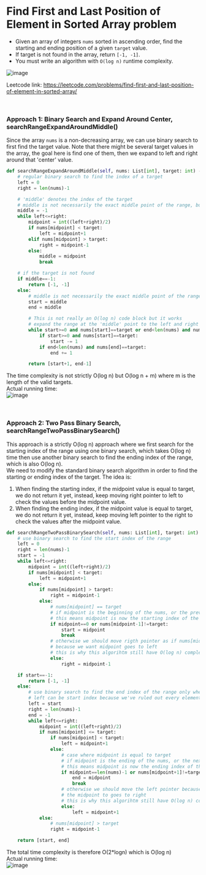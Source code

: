 # Find First and Last Position of Element in Sorted Array problem
* Given an array of integers `nums` sorted in ascending order, find the starting and ending position of a given `target` value.
* If target is not found in the array, return `[-1, -1]`.
* You must write an algorithm with `O(log n)` runtime complexity.

![image](https://user-images.githubusercontent.com/25105806/145897375-5e242413-fba4-47bb-97ce-8ecc612d1551.png)

Leetcode link: https://leetcode.com/problems/find-first-and-last-position-of-element-in-sorted-array/

<br/>

### Approach 1: Binary Search and Expand Around Center, searchRangeExpandAroundMiddle()
Since the array `nums` is a non-decreasing array, we can use binary search to first find the target value. Note that there might be several target values in the array, the goal here is find one of them, then we expand to left and right around that 'center' value. 

```python
def searchRangeExpandAroundMiddle(self, nums: List[int], target: int) -> List[int]:
    # regular binary search to find the index of a target
    left = 0
    right = len(nums)-1

    # 'middle' denotes the index of the target
    # middle is not necessarily the exact middle point of the range, but just a point in the range
    middle = -1
    while left<=right:
        midpoint = int((left+right)/2)
        if nums[midpoint] < target:
            left = midpoint+1
        elif nums[midpoint] > target:
            right = midpoint-1
        else:
            middle = midpoint
            break

    # if the target is not found
    if middle==-1:
        return [-1, -1]
    else:
        # middle is not necessarily the exact middle point of the range, but just a point in the range
        start = middle
        end = middle

        # This is not really an O(log n) code block but it works
        # expand the range at the 'middle' point to the left and right 
        while start>=0 and nums[start]==target or end<len(nums) and nums[end]==target:
            if start>=0 and nums[start]==target:
                start -= 1
            if end<len(nums) and nums[end]==target:
                end += 1

        return [start+1, end-1]
```

The time complexity is not strictly O(log n) but O(log n + m) where m is the length of the valid targets.\
Actual running time:\
![image](https://user-images.githubusercontent.com/25105806/122143381-39d02500-ce06-11eb-9525-0f29ef74343c.png)

<br />

### Approach 2: Two Pass Binary Search, searchRangeTwoPassBinarySearch()
This approach is a strictly O(log n) approach where we first search for the starting index of the range using one binary search, which takes O(log n) time then use another binary search to find the ending index of the range, which is also O(log n).\
We need to modify the standard binary search algorithm in order to find the starting or ending index of the target. The idea is:
1. When finding the starting index, if the midpoint value is equal to target, we do not return it yet, instead, keep moving right pointer to left to check the values before the midpoint value.
2. When finding the ending index, if the midpoint value is equal to target, we do not return it yet, instead, keep moving left pointer to the right to check the values after the midpoint value.

```python
def searchRangeTwoPassBinarySearch(self, nums: List[int], target: int) -> List[int]:
    # use binary search to find the start index of the range
    left = 0
    right = len(nums)-1
    start = -1
    while left<=right:
        midpoint = int((left+right)/2)
        if nums[midpoint] < target:
            left = midpoint+1
        else:
            if nums[midpoint] > target:
                right = midpoint-1
            else:
                # nums[midpoint] == target
                # if midpoint is the beginning of the nums, or the previous value is not equal to target
                # this means midpoint is now the starting index of the range, simply return it
                if midpoint==0 or nums[midpoint-1]!=target:
                    start = midpoint
                    break
                # otherwise we should move rigth pointer as if nums[midpoint] > target 
                # because we want midpoint goes to left
                # this is why this algorihtm still have O(log n) complexity
                else:
                    right = midpoint-1

    if start==-1:
        return [-1, -1]
    else:
        # use binary search to find the end index of the range only when start is not -1
        # left can be start index because we've ruled out every element before start
        left = start
        right = len(nums)-1
        end = -1
        while left<=right:
            midpoint = int((left+right)/2)
            if nums[midpoint] <= target:
                if nums[midpoint] < target:
                    left = midpoint+1
                else:
                    # case where midpoint is equal to target
                    # if midpoint is the ending of the nums, or the next value is not equal to target
                    # this means midpoint is now the ending index of the range, simply return it
                    if midpoint==len(nums)-1 or nums[midpoint+1]!=target:
                        end = midpoint
                        break
                    # otherwise we should move the left pointer because we want
                    # the midpoint to goes to right
                    # this is why this algorihtm still have O(log n) complexity
                    else:
                        left = midpoint+1
            else:
                # nums[midpoint] > target
                right = midpoint-1

    return [start, end]
```

The total time complexity is therefore O(2\*logn) which is O(log n)\
Actual running time:\
![image](https://user-images.githubusercontent.com/25105806/122143548-8582ce80-ce06-11eb-9707-ccc640010d8c.png)
